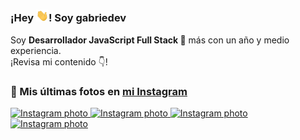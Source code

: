 <h3>¡Hey <img src="https://raw.githubusercontent.com/ABSphreak/ABSphreak/master/gifs/Hi.gif" width="20px" decondig="async">! Soy gabriedev</h3>

<p>Soy <strong>Desarrollador JavaScript Full Stack 🚀</strong> más con un año y medio experiencia.<br />¡Revisa mi contenido 👇!</p>

### 📸 Mis últimas fotos en [mi Instagram](https://instagram.com/gabrie.dev)


<a href='https://instagram.com/p/CtruQitPJU1' target='_blank'>
  <img width='20%' src='https://instagram.fkiv8-1.fna.fbcdn.net/v/t51.2885-15/354557634_595647665883083_2498794285121939883_n.jpg?stp=dst-jpg_e15_fr_s1080x1080&_nc_ht=instagram.fkiv8-1.fna.fbcdn.net&_nc_cat=111&_nc_ohc=kxWO59jV8oIAX-LOcH5&edm=APU89FABAAAA&ccb=7-5&oh=00_AfC7OjUUiYYYoxQav1mtCSgSwj55n6EdoqENfWqTGrS9aQ&oe=649B18A3&_nc_sid=f4eaf9' alt='Instagram photo' />
</a>
<a href='https://instagram.com/p/CtrtZEhvfjK' target='_blank'>
  <img width='20%' src='https://instagram.fkiv8-1.fna.fbcdn.net/v/t51.2885-15/354566352_1280061536273536_3184760590463359796_n.jpg?stp=dst-jpg_e15&_nc_ht=instagram.fkiv8-1.fna.fbcdn.net&_nc_cat=104&_nc_ohc=P2X2VPPCM74AX-mPHEX&edm=APU89FABAAAA&ccb=7-5&oh=00_AfAI6vzYti0akt-xuryXizJjgA2H4ysoFJzG81LS8okhMw&oe=649A7D9C&_nc_sid=f4eaf9' alt='Instagram photo' />
</a>
<a href='https://instagram.com/p/CtDUXiGIwfW' target='_blank'>
  <img width='20%' src='https://instagram.fkiv8-1.fna.fbcdn.net/v/t51.2885-15/350888316_2281662725376540_4082540287140756007_n.jpg?stp=dst-jpg_e15&_nc_ht=instagram.fkiv8-1.fna.fbcdn.net&_nc_cat=100&_nc_ohc=xegkfgsD72YAX9k4hjh&edm=APU89FABAAAA&ccb=7-5&oh=00_AfAYwFzi9XqpXSXMAyTmbI7o4BxOaCG5xk5lgegsTr7QNw&oe=64994398&_nc_sid=f4eaf9' alt='Instagram photo' />
</a>
<a href='https://instagram.com/p/CoTfm_INWyt' target='_blank'>
  <img width='20%' src='https://instagram.fkiv8-1.fna.fbcdn.net/v/t51.2885-15/321050480_935030397667260_4356312353538439528_n.jpg?stp=dst-jpg_e15&_nc_ht=instagram.fkiv8-1.fna.fbcdn.net&_nc_cat=100&_nc_ohc=WoTRmPOuPHUAX81g3e6&edm=APU89FABAAAA&ccb=7-5&oh=00_AfAN4GmtE-ia0IxQjU8zb0FVuZzk8TMcqANuldEySe60Uw&oe=649B0017&_nc_sid=f4eaf9' alt='Instagram photo' />
</a>
